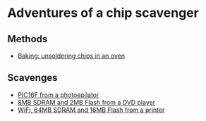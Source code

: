 # Adventures of a chip scavenger


## Methods
* [Baking: unsoldering chips in an oven](./methods/000_baking/index.md)

## Scavenges
* [PIC16F from a photoepilator](./scavenge/000_photoepilator/index.md)
* [8MB SDRAM and 2MB Flash from a DVD player](./scavenge/001_dvd/index.md)
* [WiFi, 64MB SDRAM and 16MB Flash from a printer](./scavenge/002_printer/index.md)
